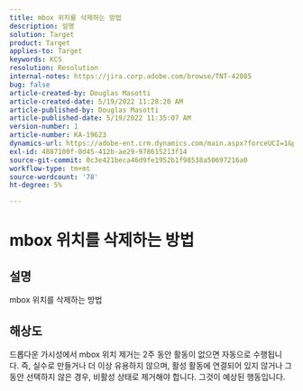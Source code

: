 ```yaml
---
title: mbox 위치를 삭제하는 방법
description: 설명
solution: Target
product: Target
applies-to: Target
keywords: KCS
resolution: Resolution
internal-notes: https://jira.corp.adobe.com/browse/TNT-42085
bug: false
article-created-by: Douglas Masotti
article-created-date: 5/19/2022 11:28:20 AM
article-published-by: Douglas Masotti
article-published-date: 5/19/2022 11:35:07 AM
version-number: 1
article-number: KA-19623
dynamics-url: https://adobe-ent.crm.dynamics.com/main.aspx?forceUCI=1&pagetype=entityrecord&etn=knowledgearticle&id=09bdf6c7-66d7-ec11-a7b5-000d3a3add22
exl-id: 4887100f-0d45-412b-ae29-978615213f14
source-git-commit: 0c3e421beca46d9fe1952b1f98538a50697216a0
workflow-type: tm+mt
source-wordcount: '78'
ht-degree: 5%

---
```


# mbox 위치를 삭제하는 방법

## 설명

mbox 위치를 삭제하는 방법

## 해상도


드롭다운 가시성에서 mbox 위치 제거는 2주 동안 활동이 없으면 자동으로 수행됩니다. 즉, 실수로 만들거나 더 이상 유용하지 않으며, 활성 활동에 연결되어 있지 않거나 그 동안 선택하지 않은 경우, 비활성 상태로 제거해야 합니다. 그것이 예상된 행동입니다.
